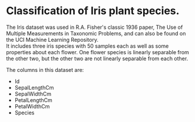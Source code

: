 # Classification of Iris plant species.
 The Iris dataset was used in R.A. Fisher's classic 1936 paper, 
 The Use of Multiple Measurements in Taxonomic Problems, and can also be found on the UCI Machine Learning Repository.  
 It includes three iris species with 50 samples each as well as some properties about each flower.
 One flower species is linearly separable from the other two, but the other two are not linearly separable from each other.

The columns in this dataset are:
- Id
- SepalLengthCm
- SepalWidthCm
- PetalLengthCm
- PetalWidthCm
- Species
